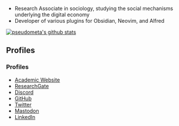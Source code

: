 - Research Associate in sociology, studying the social mechanisms underlying the digital economy
- Developer of various plugins for Obsidian, Neovim, and Alfred

[![pseudometa's github stats](https://github-readme-stats.vercel.app/api?username=chrisgrieser&count_private=false&show_icons=true)](https://github.com/chrisgrieser)

## Profiles
### Profiles
- [Academic Website](https://chris-grieser.de/)
- [ResearchGate](https://www.researchgate.net/profile/Christopher-Grieser)
- [Discord](https://discordapp.com/users/462774483044794368/)
- [GitHub](https://github.com/chrisgrieser/)
- [Twitter](https://twitter.com/pseudo_meta)
- <a rel="me" href="https://pkm.social/@pseudometa">Mastodon</a>
- [LinkedIn](https://www.linkedin.com/in/christopher-grieser-ba693b17a/)


